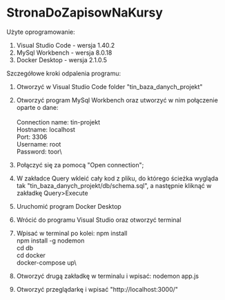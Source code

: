 # StronaDoZapisowNaKursy 

Użyte oprogramowanie:
1. Visual Studio Code - wersja 1.40.2
2. MySql Workbench - wersja 8.0.18
3. Docker Desktop - wersja 2.1.0.5

Szczegółowe kroki odpalenia programu:
1. Otworzyć w Visual Studio Code folder "tin_baza_danych_projekt"
2. Otworzyć program MySql Workbench oraz utworzyć w nim połączenie oparte o dane:\
\
Connection name: tin-projekt\
Hostname: localhost\
Port: 3306\
Username: root\
Password: toor\

3. Połączyć się za pomocą "Open connection";
4. W zakładce Query wkleić cały kod z pliku, do którego ścieżka wygląda tak "tin_baza_danych_projekt/db/schema.sql", a następnie kliknąć w zakładkę Query>Execute
5. Uruchomić program Docker Desktop
6. Wrócić do programu Visual Studio oraz otworzyć terminal
7. Wpisać w terminal po kolei:
npm install\
npm install -g nodemon\
cd db\
cd docker\
docker-compose up\
8. Otworzyć drugą zakładkę w terminalu i wpisać:
nodemon app.js
9. Otworzyć przeglądarkę i wpisać "http://localhost:3000/"
